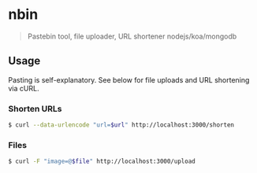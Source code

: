 # nbin

> Pastebin tool, file uploader, URL shortener
> nodejs/koa/mongodb

## Usage

Pasting is self-explanatory. See below for file uploads and URL shortening via cURL.

### Shorten URLs 
``` sh
$ curl --data-urlencode "url=$url" http://localhost:3000/shorten
```

### Files
``` sh
$ curl -F "image=@$file" http://localhost:3000/upload
```

